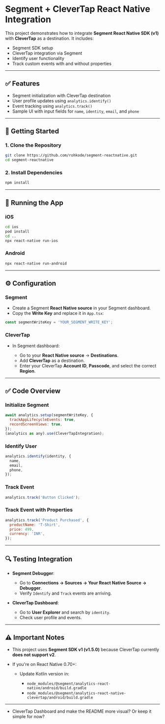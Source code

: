 # Segment + CleverTap React Native Integration

This project demonstrates how to integrate **Segment React Native SDK (v1)** with **CleverTap** as a destination. It includes:

* Segment SDK setup
* CleverTap integration via Segment
* Identify user functionality
* Track custom events with and without properties

---

## ✅ Features

* Segment initialization with CleverTap destination
* User profile updates using `analytics.identify()`
* Event tracking using `analytics.track()`
* Sample UI with input fields for `name`, `identity`, `email`, and `phone`

---

## 🚀 Getting Started

### **1. Clone the Repository**

```bash
git clone https://github.com/rohkode/segment-reactnative.git
cd segment-reactnative
```

### **2. Install Dependencies**

```bash
npm install
```

---

## 📱 Running the App

### **iOS**

```bash
cd ios
pod install
cd ..
npx react-native run-ios
```

### **Android**

```bash
npx react-native run-android
```

---

## ⚙️ Configuration

### **Segment**

* Create a Segment **React Native source** in your Segment dashboard.
* Copy the **Write Key** and replace it in `App.tsx`:

```javascript
const segmentWriteKey = 'YOUR_SEGMENT_WRITE_KEY';
```

### **CleverTap**

* In Segment dashboard:

  * Go to your **React Native source** → **Destinations**.
  * Add **CleverTap** as a destination.
  * Enter your CleverTap **Account ID**, **Passcode**, and select the correct **Region**.

---

## ✅ Code Overview

### **Initialize Segment**

```javascript
await analytics.setup(segmentWriteKey, {
  trackAppLifecycleEvents: true,
  recordScreenViews: true,
});
(analytics as any).use(CleverTapIntegration);
```

### **Identify User**

```javascript
analytics.identify(identity, {
  name,
  email,
  phone,
});
```

### **Track Event**

```javascript
analytics.track('Button Clicked');
```

### **Track Event with Properties**

```javascript
analytics.track('Product Purchased', {
  productName: 'T-Shirt',
  price: 499,
  currency: 'INR',
});
```

---

## 🔍 Testing Integration

* **Segment Debugger**:

  * Go to **Connections → Sources → Your React Native Source → Debugger**.
  * Verify `Identify` and `Track` events are arriving.
* **CleverTap Dashboard**:

  * Go to **User Explorer** and search by `identity`.
  * Check user profile and events.

---

## ⚠️ Important Notes

* This project uses **Segment SDK v1 (v1.5.0)** because CleverTap currently **does not support v2**.
* If you're on React Native 0.70+:

  * Update Kotlin version in:

    * `node_modules/@segment/analytics-react-native/android/build.gradle`
    * `node_modules/@segment/analytics-react-native-clevertap/android/build.gradle`

---
* CleverTap Dashboard
  and make the README more visual? Or keep it simple for now?
